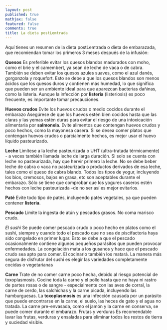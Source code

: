 ```yaml
---
layout: post
published: true
mathjax: false
featured: false
comments: true
title: La dieta postLemtrada
---
```

Aquí tienes un resumen de la dieta postLemtrada o dieta de embarazada, que recomiendan tomar los primeros 3 meses después de la infusión:

**Quesos** 
Es preferible evitar los quesos blandos madurados con moho, como el brie y el camembert, ya sean de leche de vaca o de cabra.
También se deben evitar los quesos azules suaves, como el azul danés, gorgonzola y roquefort.
Esto se debe a que los quesos blandos son menos ácidos que los quesos duros y contienen más humedad, lo que significa que pueden ser un ambiente ideal para que aparezcan bacterias dañinas, como la listeria. 
Aunque la infección por **listeria** (listeriosis) es poco frecuente, es importante tomar precauciones.

**Huevos crudos**
Evite los huevos crudos o medio cocidos durante el embarazo
Asegúrese de que los huevos estén bien cocidos hasta que las claras y las yemas estén duras para evitar el riesgo de una intoxicación alimentaria por **salmonela**. 
Evite alimentos que contengan huevos crudos y poco hechos, como la mayonesa casera. Si se desea comer platos que contengan huevos crudos o parcialmente hechos, es mejor usar el huevo líquido pasteurizado.

**Leche**
Limítese a la leche pasteurizada o UHT (ultra-tratada térmicamente) - a veces también llamada leche de larga duración. 
Si solo se cuenta con leche no pasteurizada, hay que hervir primero la leche. No se debe beber leche de cabra o vaca no pasteurizada o productos derivados de esa leche, tales como el queso de cabra blando. 
Todos los tipos de yogur, incluyendo los bios, cremosos, bajos en grasa, etc son aceptables durante el embarazo. Sólo se tiene que comprobar que los yogures caseros estén hechos con leche pasteurizada –de no ser así es mejor evitarlos. 

**Paté**
Evite todo tipo de patés, incluyendo patés vegetales, ya que pueden contener **listeria**. 

**Pescado**
Limite la ingesta de atún y pescados grasos. No coma marisco crudo.

_El sushi_
Se puede comer pescado crudo o poco hecho en platos como el sushi, siempre y cuando todo el pescado que no sea de piscifactoría haya sido congelado en primer lugar. Esto se debe a que el pescado ocasionalmente contiene algunos pequeños parásitos que pueden provocar enfermedades. La congelación mata a los gusanos y hace que el pescado crudo sea apto para comer. El cocinarlo también los matará.
La manera más segura de disfrutar del sushi es elegir las variedades completamente cocidas o vegetarianas

**Carne** 
Trate de no comer carne poco hecha, debido al riesgo potencial de toxoplasmosis.
Cocine toda la carne y el pollo hasta que no haya ni rastro de partes rosas o de sangre - especialmente con las aves de corral, la carne de cerdo, las salchichas y la carne picada, incluyendo las hamburguesas.
La **toxoplasmosis** es una infección causada por un parásito que puede encontrarse en la carne, el suelo, las heces de gato y el agua no tratada.
La carne pre-envasada, como el jamón y la carne en conserva, se puede comer durante el embarazo. 
Frutas y verduras
Es recomendable lavar las frutas, verduras y ensaladas para eliminar todos los restos de tierra y suciedad visible. 